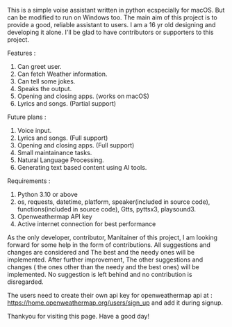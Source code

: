 This is a simple voise assistant written in python ecspecially for macOS. But can be modified to run on Windows too. The main aim of this project is to provide a good, reliable assistant to users. I am a 16 yr old designing and developing it alone. I'll be glad to have contributors or supporters to this project.

Features :
  1. Can greet user.
  2. Can fetch Weather information.
  3. Can tell some jokes.
  4. Speaks the output.
  5. Opening and closing apps. (works on macOS)
  6. Lyrics and songs. (Partial support)

Future plans :
  1. Voice input.
  2. Lyrics and songs. (Full support)
  3. Opening and closing apps. (Full support)
  4. Small maintainance tasks.
  5. Natural Language Processing.
  6. Generating text based content using AI tools.

Requirements :
  1. Python 3.10 or above
  2. os, requests, datetime, platform, speaker(included in source code), functions(included in source code), Gtts, pyttsx3, playsound3.
  3. Openweathermap API key
  4. Active internet connection for best performance

As the only developer, contributor, Manitainer of this project, I am looking forward for some help in the form of contributions. All suggestions and changes are considered and The best and the needy ones will be implemented. After further improvement, The other suggestions and changes ( the ones other than the needy and the best ones) will be implemented. No suggestion is left behind and no contribution is disregarded.

The users need to create their own api key for openweathermap api at : https://home.openweathermap.org/users/sign_up 
and add it during signup.

Thankyou for visiting this page.
Have a good day!
